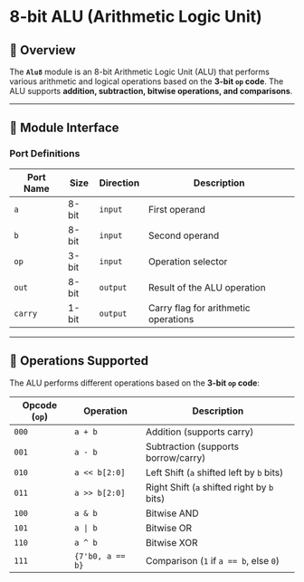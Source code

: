 # 8-bit ALU (Arithmetic Logic Unit)

## 📌 Overview
The **`Alu8`** module is an 8-bit Arithmetic Logic Unit (ALU) that performs various arithmetic and logical operations based on the **3-bit `op` code**. The ALU supports **addition, subtraction, bitwise operations, and comparisons**.

---

## 🔹 **Module Interface**
### **Port Definitions**
| **Port Name** | **Size** | **Direction** | **Description** |
|--------------|---------|--------------|----------------|
| `a` | 8-bit | `input` | First operand |
| `b` | 8-bit | `input` | Second operand |
| `op` | 3-bit | `input` | Operation selector |
| `out` | 8-bit | `output` | Result of the ALU operation |
| `carry` | 1-bit | `output` | Carry flag for arithmetic operations |

---

## 🔹 **Operations Supported**
The ALU performs different operations based on the **3-bit `op` code**:

| **Opcode (`op`)** | **Operation** | **Description** |
|------------------|--------------|----------------|
| `000` | `a + b` | Addition (supports carry) |
| `001` | `a - b` | Subtraction (supports borrow/carry) |
| `010` | `a << b[2:0]` | Left Shift (`a` shifted left by `b` bits) |
| `011` | `a >> b[2:0]` | Right Shift (`a` shifted right by `b` bits) |
| `100` | `a & b` | Bitwise AND |
| `101` | `a \| b` | Bitwise OR |
| `110` | `a ^ b` | Bitwise XOR |
| `111` | `{7'b0, a == b}` | Comparison (`1` if `a == b`, else `0`) |
